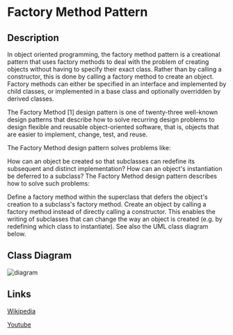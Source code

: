 # Factory Method Pattern

## Description 

In object oriented programming, the factory method pattern is a creational pattern that uses factory methods to deal with the problem of creating objects without having to specify their exact class. Rather than by calling a constructor, this is done by calling a factory method to create an object. Factory methods can either be specified in an interface and implemented by child classes, or implemented in a base class and optionally overridden by derived classes.

The Factory Method [1] design pattern is one of twenty-three well-known design patterns that describe how to solve recurring design problems to design flexible and reusable object-oriented software, that is, objects that are easier to implement, change, test, and reuse.

The Factory Method design pattern solves problems like:

How can an object be created so that subclasses can redefine its subsequent and distinct implementation?
How can an object's instantiation be deferred to a subclass?
The Factory Method design pattern describes how to solve such problems:

Define a factory method within the superclass that defers the object's creation to a subclass's factory method.
Create an object by calling a factory method instead of directly calling a constructor.
This enables the writing of subclasses that can change the way an object is created (e.g. by redefining which class to instantiate).
See also the UML class diagram below.

## Class Diagram
![diagram](https://upload.wikimedia.org/wikipedia/commons/4/43/W3sDesign_Factory_Method_Design_Pattern_UML.jpg)


## Links
[Wikipedia](https://en.wikipedia.org/wiki/Factory_method_pattern)

[Youtube](https://www.youtube.com/watch?v=EcFVTgRHJLM)